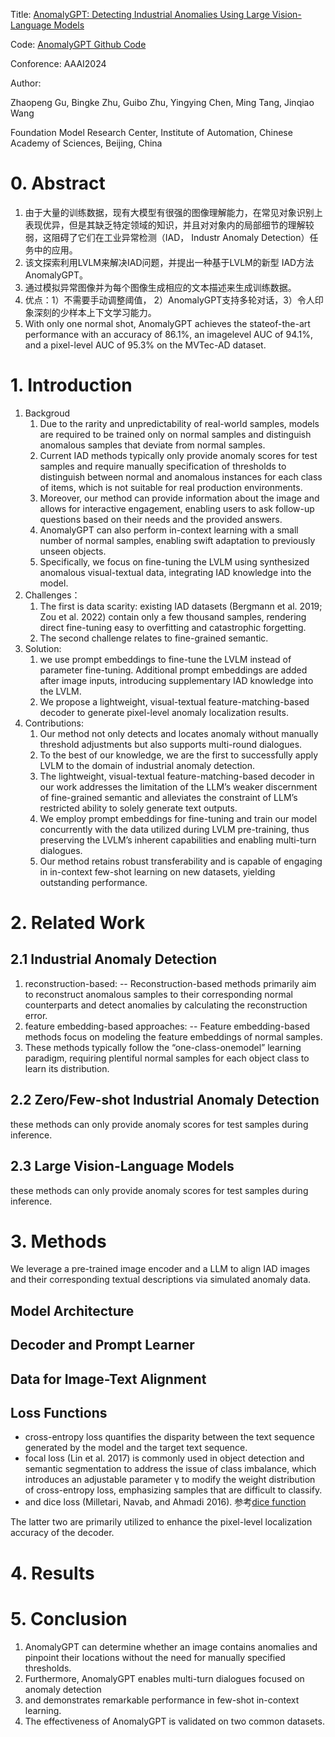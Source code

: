 <!-- # 0. Basic Information -->
Title:  <a href="https://ojs.aaai.org/index.php/AAAI/article/view/27963" title="超链接title">AnomalyGPT: Detecting Industrial Anomalies Using Large Vision-Language Models</a>

Code: <a href="https://github.com/CASIA-IVA-Lab/AnomalyGPT.git" title="超链接title">AnomalyGPT Github Code</a>

Conforence: AAAI2024

Author: 

Zhaopeng Gu, Bingke Zhu, Guibo Zhu, Yingying Chen, Ming Tang, Jinqiao Wang 

Foundation Model Research Center, Institute of Automation, Chinese Academy of Sciences, Beijing, China 


# 0. Abstract
1. 由于大量的训练数据，现有大模型有很强的图像理解能力，在常见对象识别上表现优异，但是其缺乏特定领域的知识，并且对对象内的局部细节的理解较弱，这阻碍了它们在工业异常检测（IAD， Industr Anomaly Detection）任务中的应用。
2. 该文探索利用LVLM来解决IAD问题，并提出一种基于LVLM的新型 IAD方法AnomalyGPT。
3. 通过模拟异常图像并为每个图像生成相应的文本描述来生成训练数据。
4. 优点：1）不需要手动调整阈值， 2）AnomalyGPT支持多轮对话，3）令人印象深刻的少样本上下文学习能力。
5. With only one normal shot, AnomalyGPT achieves the stateof-the-art performance with an accuracy of 86.1%, an imagelevel AUC of 94.1%, and a pixel-level AUC of 95.3% on the MVTec-AD dataset.

# 1. Introduction
1. Backgroud
   1. Due to the rarity and unpredictability of real-world samples, models are required to be trained only on normal samples and distinguish anomalous samples that deviate from normal samples.
   2. Current IAD methods typically only provide anomaly scores for test samples and require manually specification of thresholds to distinguish between normal and anomalous instances for each class of items, which is not suitable for real production environments.
   3. Moreover, our method can provide information about the image and allows for interactive engagement, enabling users to ask follow-up questions based on their needs and the provided answers.
   4. AnomalyGPT can also perform in-context learning with a small number of normal samples, enabling swift adaptation to previously unseen objects.
   5. Specifically, we focus on fine-tuning the LVLM using synthesized anomalous visual-textual data, integrating IAD knowledge into the model.
2. Challenges：
   1. The first is data scarity: existing IAD datasets (Bergmann et al. 2019; Zou et al. 2022) contain only a few thousand samples, rendering direct fine-tuning easy to overfitting and catastrophic forgetting.
   2. The second challenge relates to fine-grained semantic.
3. Solution:
   1. we use prompt embeddings to fine-tune the LVLM instead of parameter fine-tuning. Additional prompt embeddings are added after image inputs, introducing supplementary IAD knowledge into the LVLM.
   2. We propose a lightweight, visual-textual feature-matching-based decoder to generate pixel-level anomaly localization results.
4. Contributions:
   1. Our method not only detects and locates anomaly without manually threshold adjustments but also supports multi-round dialogues.
   2. To the best of our knowledge, we are the first to successfully apply LVLM to the domain of industrial anomaly detection.
   3. The lightweight, visual-textual feature-matching-based decoder in our work addresses the limitation of the LLM’s weaker discernment of fine-grained semantic and alleviates the constraint of LLM’s restricted ability to solely generate text outputs.
   4. We employ prompt embeddings for fine-tuning and train our model concurrently with the data utilized during LVLM pre-training, thus preserving the LVLM’s inherent capabilities and enabling multi-turn dialogues.
   5. Our method retains robust transferability and is capable of engaging in in-context few-shot learning on new datasets, yielding outstanding performance.

# 2. Related Work
## 2.1 Industrial Anomaly Detection
   1. reconstruction-based: -- Reconstruction-based methods primarily aim to reconstruct anomalous samples to their corresponding normal counterparts and detect anomalies by calculating the reconstruction error.
   2. feature embedding-based approaches: -- Feature embedding-based methods focus on modeling the feature embeddings of normal samples.
   3. These methods typically follow the “one-class-onemodel” learning paradigm, requiring plentiful normal samples for each object class to learn its distribution.

## 2.2 Zero/Few-shot Industrial Anomaly Detection
   these methods can only provide anomaly scores for test samples during inference.

## 2.3 Large Vision-Language Models
   
   these methods can only provide anomaly scores for test samples during inference.

# 3. Methods

We leverage a pre-trained image encoder and a LLM to align IAD images and their corresponding textual descriptions via simulated anomaly data.

## Model Architecture

## Decoder and Prompt Learner

## Data for Image-Text Alignment

## Loss Functions
- cross-entropy loss quantifies the disparity between the text sequence generated by the model and the target text sequence.
- focal loss (Lin et al. 2017) is commonly used in object detection and semantic segmentation to address the issue of class imbalance, which introduces an adjustable parameter γ to modify the weight distribution of cross-entropy loss, emphasizing samples that are difficult to classify. 
- and dice loss (Milletari, Navab, and Ahmadi 2016). 参考[dice function](/Users/fsm/gitfile/my-notebook/DeepLearning/Lossfunction/Diceloss.md)
  
The latter two are primarily utilized to enhance the pixel-level localization accuracy of the decoder.


## 

# 4. Results

# 5. Conclusion
1. AnomalyGPT can determine whether an image contains anomalies and pinpoint their locations without the need for manually specified thresholds. 
2. Furthermore, AnomalyGPT enables multi-turn dialogues focused on anomaly detection 
3. and demonstrates remarkable performance in few-shot in-context learning. 
4. The effectiveness of AnomalyGPT is validated on two common datasets.
